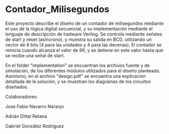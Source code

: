 # Contador_Milisegundos
Este proyecto describe el diseño de un contador de milisegundos mediante el uso de la lógica digital secuencial, y su implementación mediante el lenguaje de descripción de hadware Verilog. Se controla mediante señales de start y reset (asíncrono), y muestra su salida en BCD, utilizando un vector de 8 bits (4 para las unidades y 4 para las decenas). El contador se reinicia cuando alcanza el valor de 99, y se detiene en este valor hasta que se recibe una señal de start.

En el folder "implementation" se encuentran los archivos fuente y de simulación, de los diferentes módulos utilizados para el diseño planteado. Asimismo, en el archivo "design.pdf" se encuentra una explicación detallada de la solución, y se muestran los diagramas de los circuitos diseñados.

Colaboradores:

  Jose Fabio Navarro Naranjo
  
  Adrián Dittel Retana
  
  Gabriel González Rodríguez
